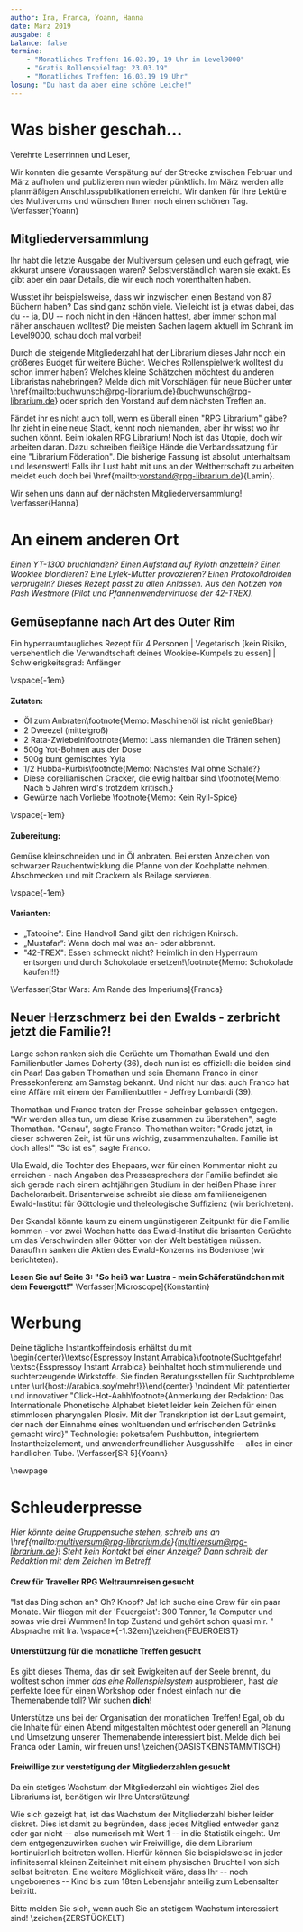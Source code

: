 ```yaml
---
author: Ira, Franca, Yoann, Hanna
date: März 2019
ausgabe: 8
balance: false
termine:
    - "Monatliches Treffen: 16.03.19, 19 Uhr im Level9000"
    - "Gratis Rollenspieltag: 23.03.19"
    - "Monatliches Treffen: 16.03.19 19 Uhr"
losung: "Du hast da aber eine schöne Leiche!"
---
```


# Was bisher geschah...
Verehrte Leserrinnen und Leser,

Wir konnten die gesamte Verspätung auf der Strecke zwischen Februar und März aufholen und publizieren nun wieder pünktlich. Im März werden alle planmäßigen Anschlusspublikationen erreicht. Wir danken für Ihre Lektüre des Multiverums und wünschen Ihnen noch einen schönen Tag.
\Verfasser{Yoann}

## Mitgliederversammlung
Ihr habt die letzte Ausgabe der Multiversum gelesen und euch gefragt, wie akkurat unsere Voraussagen waren? Selbstverständlich waren sie exakt. Es gibt aber ein paar Details, die wir euch noch vorenthalten haben.

Wusstet ihr beispielsweise, dass wir inzwischen einen Bestand von 87 Büchern haben? Das sind ganz schön viele. Vielleicht ist ja etwas dabei, das du -- ja, DU -- noch nicht in den Händen hattest, aber immer schon mal näher anschauen wolltest? Die meisten Sachen lagern aktuell im Schrank im Level9000, schau doch mal vorbei!

Durch die steigende Mitgliederzahl hat der Librarium dieses Jahr noch ein größeres Budget für weitere Bücher. Welches Rollenspielwerk wolltest du schon immer haben? Welches kleine Schätzchen möchtest du anderen Libraristas nahebringen? Melde dich mit Vorschlägen für neue Bücher unter \href{mailto:buchwunsch@rpg-librarium.de}{buchwunsch@rpg-librarium.de} oder sprich den Vorstand auf dem nächsten Treffen an.

Fändet ihr es nicht auch toll, wenn es überall einen "RPG Librarium" gäbe? Ihr zieht in eine neue Stadt, kennt noch niemanden, aber ihr wisst wo ihr suchen könnt. Beim lokalen RPG Librarium! Noch ist das Utopie, doch wir arbeiten daran. Dazu schreiben fleißige Hände die Verbandssatzung für eine "Librarium Föderation". Die bisherige Fassung ist absolut unterhaltsam und lesenswert! Falls ihr Lust habt mit uns an der Weltherrschaft zu arbeiten meldet euch doch bei \href{mailto:vorstand@rpg-librarium.de}{Lamin}.

Wir sehen uns dann auf der nächsten Mitgliederversammlung!
\verfasser{Hanna}

# An einem anderen Ort
*Einen YT-1300 bruchlanden? Einen Aufstand auf Ryloth anzetteln? Einen Wookiee blondieren? Eine Lylek-Mutter provozieren? Einen Protokolldroiden verprügeln? Dieses Rezept passt zu allen Anlässen. Aus den Notizen von Pash Westmore (Pilot und Pfannenwendervirtuose der 42-TREX).*

## Gemüsepfanne nach Art des Outer Rim
Ein hyperraumtaugliches Rezept für 4 Personen | Vegetarisch [kein Risiko, versehentlich die Verwandtschaft deines Wookiee-Kumpels zu essen] | Schwierigkeitsgrad: Anfänger

\vspace{-1em}
#### Zutaten:

- Öl zum Anbraten\footnote{Memo: Maschinenöl ist nicht genießbar}
- 2 Dweezel (mittelgroß)
- 2 Rata-Zwiebeln\footnote{Memo: Lass niemanden die Tränen sehen}
- 500g Yot-Bohnen aus der Dose
- 500g bunt gemischtes Yyla
- 1/2 Hubba-Kürbis\footnote{Memo: Nächstes Mal ohne Schale?}
- Diese corellianischen Cracker, die ewig haltbar sind \footnote{Memo: Nach 5 Jahren wird's trotzdem kritisch.}
- Gewürze nach Vorliebe \footnote{Memo: Kein Ryll-Spice}

\vspace{-1em}
#### Zubereitung:
Gemüse kleinschneiden und in Öl anbraten. Bei ersten Anzeichen von schwarzer Rauchentwicklung die Pfanne von der Kochplatte nehmen. Abschmecken und mit Crackern als Beilage servieren.

\vspace{-1em}
#### Varianten:
- „Tatooine“: Eine Handvoll Sand gibt den richtigen Knirsch.
- „Mustafar“: Wenn doch mal was an- oder abbrennt.
- "42-TREX": Essen schmeckt nicht? Heimlich in den Hyperraum entsorgen und durch Schokolade ersetzen!\footnote{Memo: Schokolade kaufen!!!}

\Verfasser[Star Wars: Am Rande des Imperiums]{Franca}

## Neuer Herzschmerz bei den Ewalds - zerbricht jetzt die Familie?!

Lange schon ranken sich die Gerüchte um Thomathan Ewald und den Familienbutler James Doherty (36), doch nun ist es offiziell: die beiden sind ein Paar! Das gaben Thomathan und sein Ehemann Franco in einer Pressekonferenz am Samstag bekannt. Und nicht nur das: auch Franco hat eine Affäre mit einem der Familienbuttler - Jeffrey Lombardi (39).

Thomathan und Franco traten der Presse scheinbar gelassen entgegen. "Wir werden alles tun, um diese Krise zusammen zu überstehen", sagte Thomathan. "Genau", sagte Franco. Thomathan weiter: "Grade jetzt, in dieser schweren Zeit, ist für uns wichtig, zusammenzuhalten. Familie ist doch alles!" "So ist es", sagte Franco.

Ula Ewald, die Tochter des Ehepaars, war für einen Kommentar nicht zu erreichen - nach Angaben des Pressesprechers der Familie befindet sie sich gerade nach einem achtjährigen Studium in der heißen Phase ihrer Bachelorarbeit. Brisanterweise schreibt sie diese am familieneigenen Ewald-Institut für Göttologie und theleologische Suffizienz (wir berichteten).

Der Skandal könnte kaum zu einem ungünstigeren Zeitpunkt für die Familie kommen - vor zwei Wochen hatte das Ewald-Institut die brisanten Gerüchte um das Verschwinden aller Götter von der Welt bestätigen müssen. Daraufhin sanken die Aktien des Ewald-Konzerns ins Bodenlose (wir berichteten).

**Lesen Sie auf Seite 3: "So heiß war Lustra - mein Schäferstündchen mit dem Feuergott!"**
\Verfasser[Microscope]{Konstantin}

# Werbung
Deine tägliche Instantkoffeindosis erhältst du mit
\begin{center}\textsc{Espressoy Instant Arrabica}\footnote{Suchtgefahr! \textsc{Esspressoy Instant Arrabica} beinhaltet hoch stimmulierende und suchterzeugende Wirkstoffe. Sie finden Beratungsstellen für Suchtprobleme unter \url{host://arabica.soy/mehr!}}\end{center}
\noindent  Mit patentierter und innovativer "Click-Hot-Aahh\footnote{Anmerkung der Redaktion: Das Internationale Phonetische Alphabet bietet leider kein Zeichen für einen stimmlosen pharyngalen Plosiv. Mit der Transkription ist der Laut gemeint, der nach der Einnahme eines wohltuenden und erfrischenden Getränks gemacht wird}" Technologie: poketsafem Pushbutton, integriertem Instantheizelement, und anwenderfreundlicher Ausgusshilfe -- alles in einer handlichen Tube.
\Verfasser[SR 5]{Yoann}

\newpage
# Schleuderpresse
*Hier könnte deine Gruppensuche stehen, schreib uns an \href{mailto:multiversum@rpg-librarium.de}{multiversum@rpg-librarium.de}! Steht kein Kontakt bei einer Anzeige? Dann schreib der Redaktion mit dem Zeichen im Betreff.*

#### Crew für Traveller RPG Weltraumreisen gesucht
"Ist das Ding schon an? Oh? Knopf? Ja! Ich suche eine Crew für ein paar Monate. Wir fliegen mit der 'Feuergeist': 300 Tonner, 1a Computer und sowas wie drei Wummen! In top Zustand und gehört schon quasi mir. " Absprache mit Ira.
\vspace*{-1.32em}\zeichen{FEUERGEIST}

#### Unterstützung für die monatliche Treffen gesucht
Es gibt dieses Thema, das dir seit Ewigkeiten auf der Seele brennt, du wolltest schon immer _das eine Rollenspielsystem_ ausprobieren, hast _die_ perfekte Idee für einen Workshop oder findest einfach nur die Themenabende toll?
Wir suchen **dich**!

Unterstütze uns bei der Organisation der monatlichen Treffen!
Egal, ob du die Inhalte für einen Abend mitgestalten möchtest oder generell an Planung und Umsetzung unserer Themenabende interessiert bist.
Melde dich bei Franca oder Lamin, wir freuen uns!
\zeichen{DASISTKEINSTAMMTISCH}

#### Freiwillige zur verstetigung der Mitgliederzahlen gesucht
Da ein stetiges Wachstum der Mitgliederzahl ein wichtiges Ziel des Librariums ist, benötigen wir Ihre Unterstützung!

Wie sich gezeigt hat, ist das Wachstum der Mitgliederzahl bisher leider diskret.
Dies ist damit zu begründen, dass jedes Mitglied entweder ganz oder gar nicht -- also numerisch mit Wert $1$ -- in die Statistik eingeht.
Um dem entgegenzuwirken suchen wir Freiwillige, die dem Librarium kontinuierlich beitreten wollen.
Hierfür können Sie beispielsweise in jeder infinitesemal kleinen Zeiteinheit mit einem physischen Bruchteil von sich selbst beitreten.
Eine weitere Möglichkeit wäre, dass Ihr -- noch ungeborenes -- Kind bis zum 18ten Lebensjahr anteilig zum Lebensalter beitritt.

Bitte melden Sie sich, wenn auch Sie an stetigem Wachstum interessiert sind!
\zeichen{ZERSTÜCKELT}
